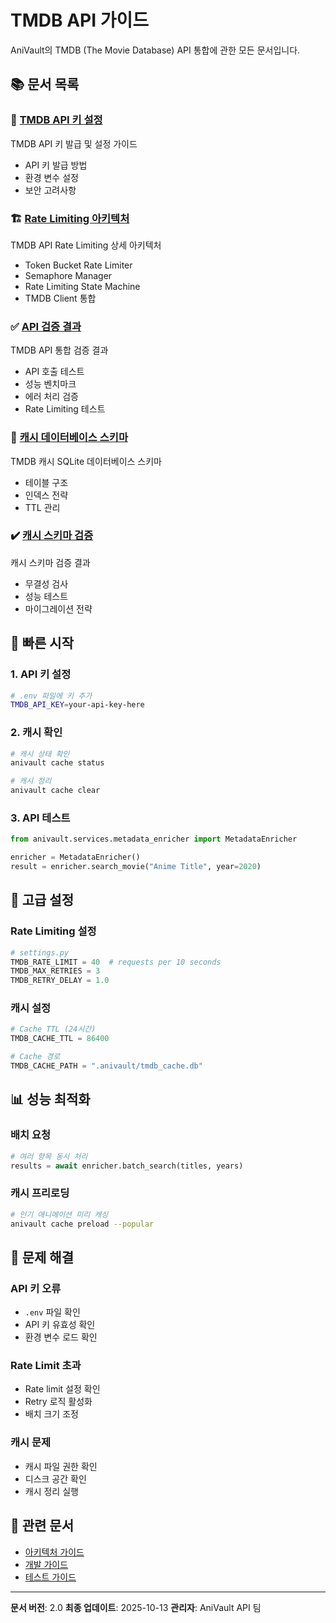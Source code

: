 # TMDB API 가이드

AniVault의 TMDB (The Movie Database) API 통합에 관한 모든 문서입니다.

## 📚 문서 목록

### 🔑 [TMDB API 키 설정](./tmdb-setup.md)
TMDB API 키 발급 및 설정 가이드
- API 키 발급 방법
- 환경 변수 설정
- 보안 고려사항

### 🏗️ [Rate Limiting 아키텍처](./tmdb-rate-limiting-architecture.md)
TMDB API Rate Limiting 상세 아키텍처
- Token Bucket Rate Limiter
- Semaphore Manager
- Rate Limiting State Machine
- TMDB Client 통합

### ✅ [API 검증 결과](./tmdb-api-validation-results.md)
TMDB API 통합 검증 결과
- API 호출 테스트
- 성능 벤치마크
- 에러 처리 검증
- Rate Limiting 테스트

### 💾 [캐시 데이터베이스 스키마](./tmdb_cache_db_schema.md)
TMDB 캐시 SQLite 데이터베이스 스키마
- 테이블 구조
- 인덱스 전략
- TTL 관리

### ✔️ [캐시 스키마 검증](./tmdb_cache_db_schema_validation.md)
캐시 스키마 검증 결과
- 무결성 검사
- 성능 테스트
- 마이그레이션 전략

## 🚀 빠른 시작

### 1. API 키 설정
```bash
# .env 파일에 키 추가
TMDB_API_KEY=your-api-key-here
```

### 2. 캐시 확인
```bash
# 캐시 상태 확인
anivault cache status

# 캐시 정리
anivault cache clear
```

### 3. API 테스트
```python
from anivault.services.metadata_enricher import MetadataEnricher

enricher = MetadataEnricher()
result = enricher.search_movie("Anime Title", year=2020)
```

## 🔧 고급 설정

### Rate Limiting 설정
```python
# settings.py
TMDB_RATE_LIMIT = 40  # requests per 10 seconds
TMDB_MAX_RETRIES = 3
TMDB_RETRY_DELAY = 1.0
```

### 캐시 설정
```python
# Cache TTL (24시간)
TMDB_CACHE_TTL = 86400

# Cache 경로
TMDB_CACHE_PATH = ".anivault/tmdb_cache.db"
```

## 📊 성능 최적화

### 배치 요청
```python
# 여러 항목 동시 처리
results = await enricher.batch_search(titles, years)
```

### 캐시 프리로딩
```bash
# 인기 애니메이션 미리 캐싱
anivault cache preload --popular
```

## 🐛 문제 해결

### API 키 오류
- `.env` 파일 확인
- API 키 유효성 확인
- 환경 변수 로드 확인

### Rate Limit 초과
- Rate limit 설정 확인
- Retry 로직 활성화
- 배치 크기 조정

### 캐시 문제
- 캐시 파일 권한 확인
- 디스크 공간 확인
- 캐시 정리 실행

## 🔗 관련 문서

- [아키텍처 가이드](../architecture/ARCHITECTURE_ANIVAULT.md)
- [개발 가이드](../guides/development.md)
- [테스트 가이드](../testing/README.md)

---

**문서 버전**: 2.0
**최종 업데이트**: 2025-10-13
**관리자**: AniVault API 팀
